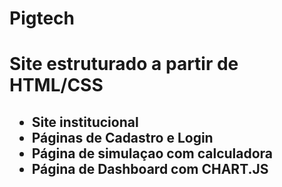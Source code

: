 # Pigtech
<h1>Site estruturado a partir de HTML/CSS</h1>
<h2>
  <ul>
    <li>Site institucional</li>
    <li>Páginas de Cadastro e Login</li>
    <li>Página de simulaçao com calculadora</li>
    <li>Página de Dashboard com CHART.JS</li>
  </ul>
</h2>
